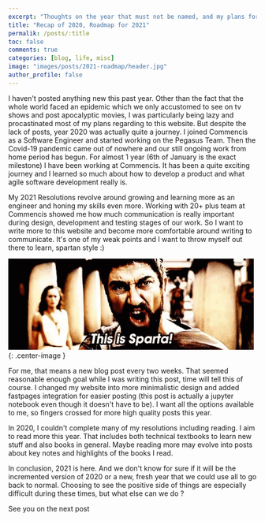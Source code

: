 ```yaml
---
excerpt: "Thoughts on the year that must not be named, and my plans for 2021"
title: "Recap of 2020, Roadmap for 2021"
permalik: /posts/:title
toc: false
comments: true
categories: [blog, life, misc]
image: "images/posts/2021-roadmap/header.jpg"
author_profile: false
---
```


I haven't posted anything new this past year. Other than the fact that the whole world faced an epidemic
which we only accustomed to see on tv shows and post apocalyptic movies,
I was particularly being lazy and procastinated most of my plans regarding to this website. But despite the lack of posts,
year 2020 was actually quite a journey. I joined Commencis as a Software Engineer and started working on the Pegasus Team.
Then the Covid-19 pandemic came out of nowhere and our still ongoing work from home period has begun.
For almost 1 year (6th of January is the exact milestone) I have been working at Commencis. It has been a quite exciting journey and I learned so much about how to develop a product and what agile software development really is.

My 2021 Resolutions revolve around growing and learning more as an engineer and honing my skills even more.
Working with 20+ plus team at Commencis showed me how much communication is really important during design,
development and testing stages of our work. So I want to write more to this website and become more comfortable around writing to communicate.
It's one of my weak points and I want to throw myself out there to learn, spartan style :)

![](../assets/images/sparta.gif){: .center-image }

For me, that means a new blog post every two weeks. That seemed reasonable enough goal while I was writing this post, time will tell this of course. I changed my website into more minimalistic design and added fastpages integration for easier posting (this post is actually a jupyter notebook even though it doesn't have to be). I want all the options available to me, so fingers crossed for more high quality posts this year.

In 2020, I couldn't complete many of my resolutions including reading. I aim to read more this year. That includes both technical textbooks to learn new stuff and also books in general. Maybe reading more may evolve into posts about key notes and highlights of the books I read.

In conclusion, 2021 is here. And we don't know for sure if it will be the incremented version of 2020 or a new, fresh year that we could use all to go back to normal. Choosing to see the positive side of things are especially difficult during these times, but what else can we do ?

See you on the next post
